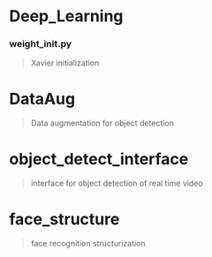 # Deep_Learning
### weight_init.py
> Xavier initialization
# DataAug
> Data augmentation for object detection
# object_detect_interface
> interface for object detection of real time video
# face_structure
> face recognition structurization

